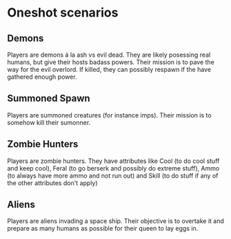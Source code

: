 Oneshot scenarios
=================


Demons
------
Players are demons á la ash vs evil dead.
They are likely posessing real humans, but give their
hosts badass powers.
Their mission is to pave the way for the evil overlord.
If killed, they can possibly respawn if the have gathered enough power.

Summoned Spawn
--------------
Players are summoned creatures (for instance imps).
Their mission is to somehow kill their sumonner.


Zombie Hunters
--------------
Players are zombie hunters.
They have attributes like Cool (to do cool stuff and keep cool),
Feral (to go berserk and possibly do extreme stuff),
Ammo (to always have more ammo and not run out)
and Skill (to do stuff if any of the other attributes don't apply)


Aliens
------
Players are aliens invading a space ship.
Their objective is to overtake it and prepare as many humans
as possible for their queen to lay eggs in.
